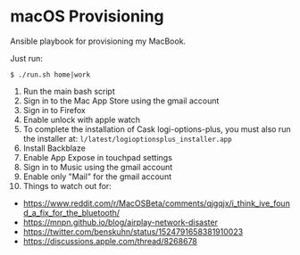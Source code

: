 macOS Provisioning
================

Ansible playbook for provisioning my MacBook.

Just run:

```shell
$ ./run.sh home|work
```

1. Run the main bash script
2. Sign in to the Mac App Store using the gmail account
3. Sign in to Firefox
4. Enable unlock with apple watch
5. To complete the installation of Cask logi-options-plus, you must also run the installer at: `l/latest/logioptionsplus_installer.app`
6. Install Backblaze
7. Enable App Expose in touchpad settings
8. Sign in to Music using the gmail account
9. Enable only "Mail" for the gmail account
10. Things to watch out for:
- https://www.reddit.com/r/MacOSBeta/comments/qjgqjx/i_think_ive_found_a_fix_for_the_bluetooth/
- https://mnpn.github.io/blog/airplay-network-disaster
- https://twitter.com/benskuhn/status/1524791658381910023
- https://discussions.apple.com/thread/8268678
